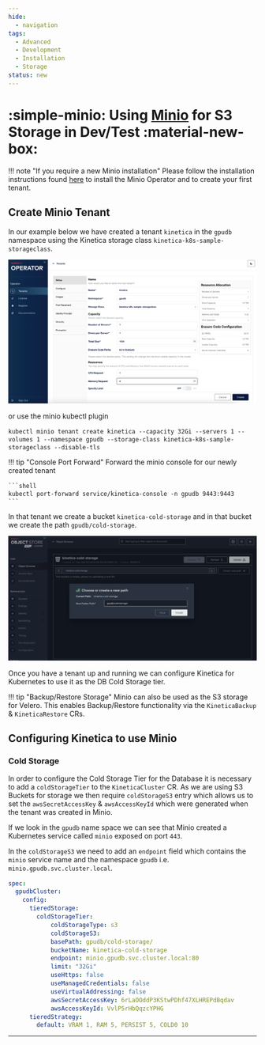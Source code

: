 ```yaml
---
hide:
  - navigation
tags:
  - Advanced
  - Development  
  - Installation
  - Storage
status: new
---
```

# :simple-minio: Using [Minio](https://min.io/) for S3 Storage in Dev/Test :material-new-box:

!!! note "If you require a new Minio installation"
    Please follow the installation instructions found 
    [here](https://min.io/docs/minio/kubernetes/upstream/operations/installation.html) 
    to install the Minio Operator and to create your first tenant.

## Create Minio Tenant

In our example below we have created a tenant `kinetica` in the `gpudb` namespace using 
the Kinetica storage class `kinetica-k8s-sample-storageclass`.

![create_tenant.png](..%2Fimages%2Fminio%2Fcreate_tenant.png)

or use the minio kubectl plugin

```shell title="minio cli - create tenant"
kubectl minio tenant create kinetica --capacity 32Gi --servers 1 --volumes 1 --namespace gpudb --storage-class kinetica-k8s-sample-storageclass --disable-tls
```

!!! tip "Console Port Forward"
    Forward the minio console for our newly created tenant

    ```shell
    kubectl port-forward service/kinetica-console -n gpudb 9443:9443
    ```

In that tenant we create a bucket `kinetica-cold-storage` and in that bucket we
create the path `gpudb/cold-storage`.

![create_path_in_bucket.png](..%2Fimages%2Fminio%2Fcreate_path_in_bucket.png)

Once you have a tenant up and running we can configure Kinetica for Kubernetes to use 
it as the DB Cold Storage tier.

!!! tip "Backup/Restore Storage"
    Minio can also be used as the S3 storage for Velero. This enables Backup/Restore
    functionality via the `KineticaBackup` & `KineticaRestore` CRs.

## Configuring Kinetica to use Minio

### Cold Storage

In order to configure the Cold Storage Tier for the Database it is necessary to add a 
`coldStorageTier` to the `KineticaCluster` CR. As we are using S3 Buckets for storage
we then require `coldStorageS3` entry which allows us to set the `awsSecretAccessKey` &
`awsAccessKeyId` which were generated when the tenant was created in Minio. 

If we look in the `gpudb` name space we can see that Minio created a 
Kubernetes service called `minio` exposed on port `443`.   

In the `coldStorageS3` we need to add an `endpoint` field which contains the `minio`
service name and the namespace `gpudb` i.e. `minio.gpudb.svc.cluster.local`.

```yaml title="KineticaCluster coldStorageTier S3 Configuration"
spec:
  gpudbCluster:
    config:
      tieredStorage:
        coldStorageTier:
            coldStorageType: s3
            coldStorageS3:
            basePath: gpudb/cold-storage/
            bucketName: kinetica-cold-storage
            endpoint: minio.gpudb.svc.cluster.local:80
            limit: "32Gi"
            useHttps: false
            useManagedCredentials: false
            useVirtualAddressing: false
            awsSecretAccessKey: 6rLaOOddP3KStwPDhf47XLHREPdBqdav
            awsAccessKeyId: VvlP5rHbQqzcYPHG
      tieredStrategy:
        default: VRAM 1, RAM 5, PERSIST 5, COLD0 10
```

---
